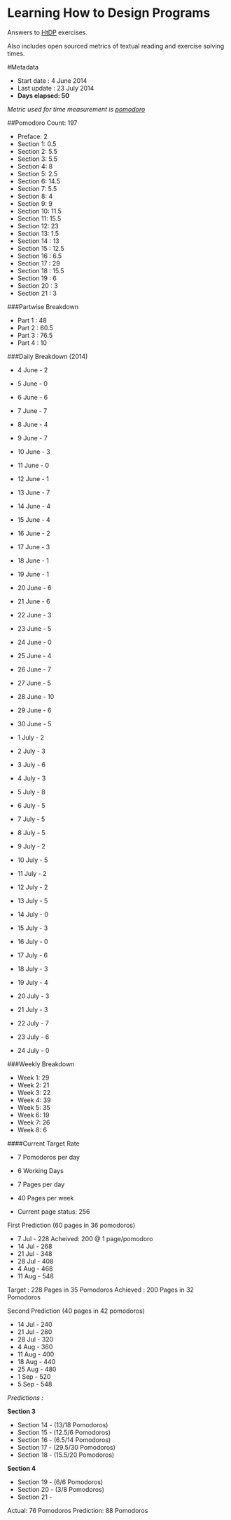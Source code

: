 Learning How to Design Programs
===============================

Answers to [HtDP](http://htdp.org/2003-09-26/Book/curriculum-Z-H-1.html)
exercises.

Also includes open sourced metrics of textual reading and exercise solving times.

#Metadata
- Start date : 4 June 2014
- Last update : 23 July 2014
- **Days elapsed: 50**

_Metric used for time measurement is [pomodoro](http://pomodorotechnique.com)_

##Pomodoro Count: 197

- Preface: 2
- Section 1: 0.5
- Section 2: 5.5
- Section 3: 5.5
- Section 4: 8
- Section 5: 2.5
- Section 6: 14.5
- Section 7: 5.5
- Section 8: 4
- Section 9: 9
- Section 10: 11.5
- Section 11: 15.5
- Section 12: 23
- Section 13: 1.5
- Section 14 : 13
- Section 15 : 12.5
- Section 16 : 6.5
- Section 17 : 29
- Section 18 : 15.5
- Section 19 : 6
- Section 20 : 3
- Section 21 : 3

###Partwise Breakdown

- Part 1 : 48
- Part 2 : 60.5
- Part 3 : 76.5
- Part 4 : 10

###Daily Breakdown (2014)
- 4 June - 2
- 5 June - 0
- 6 June - 6
- 7 June - 7
- 8 June - 4
- 9 June - 7
- 10 June - 3

- 11 June - 0
- 12 June - 1
- 13 June - 7
- 14 June - 4
- 15 June - 4
- 16 June - 2
- 17 June - 3

- 18 June - 1
- 19 June - 1
- 20 June - 6
- 21 June - 6
- 22 June - 3
- 23 June - 5
- 24 June - 0

- 25 June - 4
- 26 June - 7
- 27 June - 5
- 28 June - 10
- 29 June - 6
- 30 June - 5
- 1 July - 2

- 2 July - 3
- 3 July - 6
- 4 July - 3
- 5 July - 8
- 6 July - 5
- 7 July - 5
- 8 July - 5

- 9 July - 2
- 10 July - 5
- 11 July - 2
- 12 July - 2
- 13 July - 5
- 14 July - 0
- 15 July - 3

- 16 July - 0
- 17 July - 6
- 18 July - 3
- 19 July - 4
- 20 July - 3
- 21 July - 3
- 22 July - 7

- 23 July - 6
- 24 July - 0

###Weekly Breakdown

- Week 1: 29
- Week 2: 21
- Week 3: 22
- Week 4: 39
- Week 5: 35
- Week 6: 19
- Week 7: 26
- Week 8: 6

####Current Target Rate

- 7 Pomodoros per day
- 6 Working Days
- 7 Pages per day
- 40 Pages per week

- Current page status: 256

First Prediction (60 pages in 36 pomodoros)
- 7 Jul - 228 Acheived: 200 @ 1 page/pomodoro
- 14 Jul - 268
- 21 Jul - 348
- 28 Jul - 408
- 4 Aug - 468
- 11 Aug - 548

Target : 228 Pages in 35 Pomodoros
Achieved : 200 Pages in 32 Pomodoros

Second Prediction (40 pages in 42 pomodoros)
- 14 Jul - 240
- 21 Jul - 280
- 28 Jul - 320
- 4 Aug - 360
- 11 Aug - 400
- 18 Aug - 440
- 25 Aug - 480
- 1 Sep - 520
- 5 Sep - 548

*Predictions :*

**Section 3**
- Section 14 - (13/18 Pomodoros)
- Section 15 - (12.5/6 Pomodoros)
- Section 16 - (6.5/14 Pomodoros)
- Section 17 - (29.5/30 Pomodoros)
- Section 18 - (15.5/20 Pomodoros)

**Section 4**
- Section 19 - (6/6 Pomodoros)
- Section 20 - (3/8 Pomodoros)
- Section 21 - 

Actual: 76 Pomodoros
Prediction: 88 Pomodoros